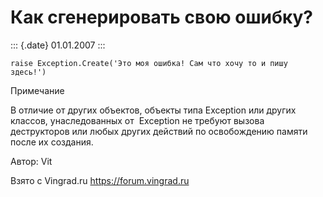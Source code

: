 Как сгенерировать свою ошибку?
==============================

::: {.date}
01.01.2007
:::

    raise Exception.Create('Это моя ошибка! Сам что хочу то и пишу здесь!')

Примечание

В отличие от других объектов, объекты типа Exception или других классов,
унаследованных от  Exception не требуют вызова деструкторов или любых
других действий по освобождению памяти после их создания.

Автор: Vit

Взято с Vingrad.ru <https://forum.vingrad.ru>
